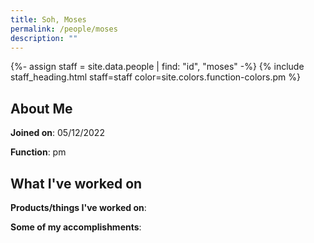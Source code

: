 ```yaml
---
title: Soh, Moses
permalink: /people/moses
description: ""
---
```


{%- assign staff = site.data.people | find: "id", "moses" -%}
{% include staff_heading.html staff=staff color=site.colors.function-colors.pm %}

## About Me

**Joined on**: 05/12/2022

**Function**: pm

## What I've worked on

**Products/things I've worked on**:


**Some of my accomplishments**:

